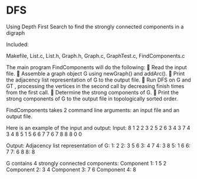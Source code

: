 DFS
===

Using Depth First Search to find the strongly connected components in a digraph

Included:

Makefile, List.c, List.h, Graph.h, Graph.c, GraphTest.c, FindComponents.c

The main program FindComponents will do the following:
 Read the input file.
 Assemble a graph object G using newGraph() and addArc().
 Print the adjacency list representation of G to the output file.
 Run DFS on G and GT , processing the vertices in the second call by decreasing finish times from
the first call.
 Determine the strong components of G.
 Print the strong components of G to the output file in topologically sorted order.

FindComponents takes 2 command line arguments: an input file and an output file.

Here is an example of the input and output:
Input:
8
1 2
2 3
2 5
2 6
3 4
3 7
4 3
4 8
5 1
5 6
6 7
7 6
7 8
8 8
0 0

Output:
Adjacency list representation of G:
1: 2
2: 3 5 6
3: 4 7
4: 3 8
5: 1 6
6: 7
7: 6 8
8: 8

G contains 4 strongly connected components:
Component 1: 1 5 2
Component 2: 3 4
Component 3: 7 6
Component 4: 8
